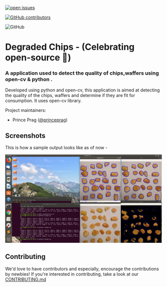 [![open issues](https://img.shields.io/github/issues/princeprag/DegradedChips)](https://github.com/princeprag/DegradedChips/issues) &nbsp;

[![GitHub contributors](https://img.shields.io/github/contributors/princeprag/DegradedChips)](https://github.com/princeprag/DegradedChips/graphs/contributors) &nbsp;

![GitHub](https://img.shields.io/github/license/princeprag/DegradedChips?color=9cf) &nbsp;


# Degraded Chips - (Celebrating open-source 🎉)

### A application used to detect the quality of chips,waffers using open-cv & python .

Developed using python and open-cv, this application is aimed at detecting the quality of the chips, waffers and determine if they are fit for consumption. It uses open-cv library.

Project maintainers:

-   Prince Prag ([@princeprag](https://github.com/princeprag))


## Screenshots

This is how a sample output looks like as of now - 

![](/images/sample.png)

## Contributing

We'd love to have contributors and especially, encourage the contributions by newbies! If you're interested in contributing, take a look at our [CONTRIBUTING.md](./CONTRIBUTING.md)